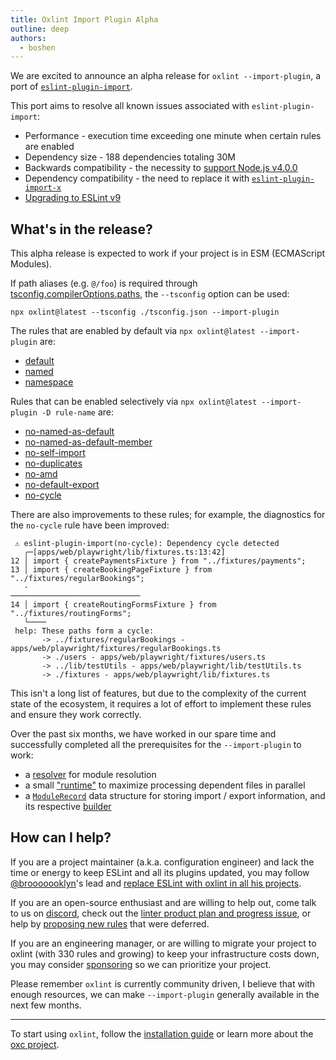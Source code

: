 ```yaml
---
title: Oxlint Import Plugin Alpha
outline: deep
authors:
  - boshen
---
```


<AppBlogPostHeader />

We are excited to announce an alpha release for `oxlint --import-plugin`, a port of [`eslint-plugin-import`](https://github.com/import-js/eslint-plugin-import).

This port aims to resolve all known issues associated with `eslint-plugin-import`:

- Performance - execution time exceeding one minute when certain rules are enabled
- Dependency size - 188 dependencies totaling 30M
- Backwards compatibility - the necessity to [support Node.js v4.0.0](https://github.com/import-js/eslint-plugin-import/pull/2447#issuecomment-1117384140)
- Dependency compatibility - the need to replace it with [`eslint-plugin-import-x`](https://github.com/un-ts/eslint-plugin-import-x)
- [Upgrading to ESLint v9](https://github.com/import-js/eslint-plugin-import/issues/2948)

## What's in the release?

This alpha release is expected to work if your project is in ESM (ECMAScript Modules).

If path aliases (e.g. `@/foo`) is required through [tsconfig.compilerOptions.paths](https://www.typescriptlang.org/tsconfig/#paths),
the `--tsconfig` option can be used:

```
npx oxlint@latest --tsconfig ./tsconfig.json --import-plugin
```

The rules that are enabled by default via `npx oxlint@latest --import-plugin` are:

- [default](https://github.com/import-js/eslint-plugin-import/blob/v2.29.1/docs/rules/default.md)
- [named](https://github.com/import-js/eslint-plugin-import/blob/v2.29.1/docs/rules/named.md)
- [namespace](https://github.com/import-js/eslint-plugin-import/blob/v2.29.1/docs/rules/namespace.md)

Rules that can be enabled selectively via `npx oxlint@latest --import-plugin -D rule-name` are:

- [no-named-as-default](https://github.com/import-js/eslint-plugin-import/blob/v2.29.1/docs/rules/no-named-as-default.md)
- [no-named-as-default-member](https://github.com/import-js/eslint-plugin-import/blob/v2.29.1/docs/rules/no-named-as-default-member.md)
- [no-self-import](https://github.com/import-js/eslint-plugin-import/blob/v2.29.1/docs/rules/no-self-import.md)
- [no-duplicates](https://github.com/import-js/eslint-plugin-import/blob/v2.29.1/docs/rules/no-duplicates.md)
- [no-amd](https://github.com/import-js/eslint-plugin-import/blob/v2.29.1/docs/rules/no-amd.md)
- [no-default-export](https://github.com/import-js/eslint-plugin-import/blob/v2.29.1/docs/rules/no-default-export.md)
- [no-cycle](https://github.com/import-js/eslint-plugin-import/blob/v2.29.1/docs/rules/no-cycle.md)

There are also improvements to these rules; for example, the diagnostics for the `no-cycle` rule have been improved:

```
 ⚠ eslint-plugin-import(no-cycle): Dependency cycle detected
   ╭─[apps/web/playwright/lib/fixtures.ts:13:42]
12 │ import { createPaymentsFixture } from "../fixtures/payments";
13 │ import { createBookingPageFixture } from "../fixtures/regularBookings";
   ·                                          ─────────────────────────────
14 │ import { createRoutingFormsFixture } from "../fixtures/routingForms";
   ╰────
 help: These paths form a cycle:
       -> ../fixtures/regularBookings - apps/web/playwright/fixtures/regularBookings.ts
       -> ./users - apps/web/playwright/fixtures/users.ts
       -> ../lib/testUtils - apps/web/playwright/lib/testUtils.ts
       -> ./fixtures - apps/web/playwright/lib/fixtures.ts
```

This isn't a long list of features,
but due to the complexity of the current state of the ecosystem,
it requires a lot of effort to implement these rules and ensure they work correctly.

Over the past six months, we have worked in our spare time and successfully completed all the prerequisites for the `--import-plugin` to work:

- a [resolver](https://github.com/oxc-project/oxc-resolver) for module resolution
- a small ["runtime"](https://github.com/oxc-project/oxc/blob/main/crates/oxc_linter/src/service.rs) to maximize processing dependent files in parallel
- a [`ModuleRecord`](https://github.com/oxc-project/oxc/blob/main/crates/oxc_syntax/src/module_record.rs) data structure for storing import / export information, and its respective [builder](https://github.com/oxc-project/oxc/blob/main/crates/oxc_semantic/src/module_record/builder.rs)

## How can I help?

If you are a project maintainer (a.k.a. configuration engineer) and lack the time or energy to keep ESLint and all its plugins updated,
you may follow [@brooooooklyn](https://github.com/brooooooklyn)'s lead and [replace ESLint with oxlint in all his projects](https://github.com/napi-rs/napi-rs/pull/2032).

If you are an open-source enthusiast and are willing to help out, come talk to us on [discord](https://discord.gg/9uXCAwqQZW), check out the [linter product plan and progress issue](https://github.com/oxc-project/oxc/issues/481), or help by [proposing new rules](https://github.com/oxc-project/oxc/issues/3161) that were deferred.

If you are an engineering manager, or are willing to migrate your project to oxlint (with 330 rules and growing) to keep your infrastructure costs down,
you may consider [sponsoring](https://github.com/sponsors/Boshen) so we can prioritize your project.

Please remember `oxlint` is currently community driven, I believe that with enough resources, we can make `--import-plugin` generally available in the next few months.

---

To start using `oxlint`, follow the [installation guide](/docs/guide/usage/linter) or learn more about the [oxc project](/docs/guide/introduction.html).
